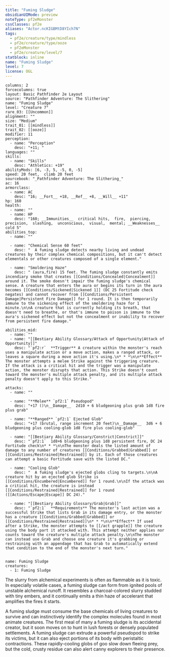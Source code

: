 ```yaml
---
title: "Fuming Sludge"
obsidianUIMode: preview
noteType: pf2eMonster
cssClasses: pf2e
aliases: "Actor.ncKIGBMtD8YIch7N" 
tags:
  - pf2e/creature/type/mindless
  - pf2e/creature/type/ooze
  - pf2eMonster
  - pf2e/creature/level/7
statblock: inline
name: "Fuming Sludge"
level: 7
license: OGL
---
```


```statblock
columns: 2
forcecolumns: true
layout: Basic Pathfinder 2e Layout
source: "Pathfinder Adventure: The Slithering"
name: "Fuming Sludge"
level: "Creature 7"
rare_03: [[Uncommon]]
alignment: ""
size: "Medium"
trait_01: [[mindless]]
trait_02: [[ooze]]
modifier: 11
perception:
  - name: "Perception"
    desc: "+11; "
languages: ""
skills:
  - name: "Skills"
    desc: "Athletics: +19"
abilityMods: [6, -3, 5, -5, 0, -5]
speed: 20 feet,  climb 20 feet
sourcebook: "_Pathfinder Adventure: The Slithering_"
ac: 16
armorclass:
  - name: AC
    desc: "16; __Fort__ +18, __Ref__ +8, __Will__ +11"
hp: 160
health:
  - name: ""
  - name: HP
    desc: "160; __Immunities__  critical hits,  fire,  piercing,  precision,  slashing,  unconscious,  visual,  mental; __Weaknesses__ cold 5"
abilities_top:
  - name: ""

  - name: "Chemical Sense 60 feet"
    desc: "  A fuming sludge detects nearby living and undead creatures by their complex chemical compositions, but it can't detect elementals or other creatures composed of a single element."

  - name: "Smoldering Haze"
    desc: " (aura,fire) 15 feet. The fuming sludge constantly emits incendiary smoke that creates [[Conditions/Concealed|Concealment]] around it. The smoke doesn't impair the fuming sludge's chemical sense. A creature that enters the aura or begins its turn in the aura becomes [[Conditions/Sickened|Sickened 1]] (DC 25 Fortitude check negates) and cannot recover from [[Conditions/Persistent Damage|Persistent Fire Damage]] for 1 round. It is then temporarily immune to the sickening effect of the smoldering haze for 1 minute.\n\nA creature that is currently holding its breath, that doesn't need to breathe, or that's immune to poison is immune to the aura's sickened effect but not the concealment or inability to recover from persistent fire damage."

abilities_mid:
  - name: ""
  - name: "[[Bestiary Ability Glossary/Attack of Opportunity|Attack of Opportunity]]"
    desc: "`pf2:r`  **Trigger** A creature within the monster's reach uses a manipulate action or a move action, makes a ranged attack, or leaves a square during a move action it's using.\n* * *\n\n**Effect** The monster attempts a melee Strike against the triggering creature. If the attack is a critical hit and the trigger was a manipulate action, the monster disrupts that action. This Strike doesn't count toward the monster's multiple attack penalty, and its multiple attack penalty doesn't apply to this Strike."

attacks:
  - name: ""

  - name: "**Melee** `pf2:1` Pseudopod"
    desc: "+17 ()\n__Damage__  2d10 + 6 bludgeoning plus grab 1d8 fire plus grab"

  - name: "**Ranged** `pf2:1` Ejected Glob"
    desc: "+17 (brutal, range increment 20 feet)\n__Damage__  3d6 + 6 bludgeoning plus cooling-glob 1d8 fire plus cooling-glob"

  - name: "[[Bestiary Ability Glossary/Constrict|Constrict]]"
    desc: "`pf2:1`  1d8+6 bludgeoning plus 1d8 persistent fire, DC 24 Fortitude check\n* * *\n\nThe monster deals the listed amount of damage to any number of creatures [[Conditions/Grabbed|Grabbed]] or [[Conditions/Restrained|Restrained]] by it. Each of those creatures can attempt a basic Fortitude save with the listed DC."

  - name: "Cooling Glob"
    desc: "  A fuming sludge's ejected globs cling to targets.\n\nA creature hit by an ejected glob Strike is [[Conditions/Encumbered|Encumbered]] for 1 round.\n\nIf the attack was a critical hit, the creature is instead [[Conditions/Restrained|Restrained]] for 1 round ([[Actions/Escape|Escape]] DC 24)."

  - name: "[[Bestiary Ability Glossary/Grab|Grab]]"
    desc: "`pf2:1`  **Requirements** The monster's last action was a successful Strike that lists Grab in its damage entry, or the monster has a creature [[Conditions/Grabbed|Grabbed]] or [[Conditions/Restrained|Restrained]]\n* * *\n\n**Effect** If used after a Strike, the monster attempts to [[/act grapple]] the creature using the body part it attacked with. This attempt neither applies nor counts toward the creature's multiple attack penalty.\n\nThe monster can instead use Grab and choose one creature it's grabbing or restraining with an appendage that has Grab to automatically extend that condition to the end of the monster's next turn."
 
```

```encounter-table
name: Fuming Sludge
creatures:
  - 1: Fuming Sludge
```



The slurry from alchemical experiments is often as flammable as it is toxic. In especially volatile cases, a fuming sludge can form from ignited pools of unstable alchemical runoff. It resembles a charcoal-colored slurry studded with tiny embers, and it continually emits a thin haze of accelerant that amplifies the fires it starts.

A fuming sludge must consume the base chemicals of living creatures to survive and can instinctively identify the complex molecules found in most animate creatures. The first meal of many a fuming sludge is its accidental creator, but it soon moves on to hunt in lush forests or densely populated settlements. A fuming sludge can extrude a powerful pseudopod to strike its victims, but it can also eject portions of its body with peristaltic contractions. These rapidly-cooling globs of goo slow down fleeing prey, but the cold, crusty residue can also alert canny explorers to their presence.
